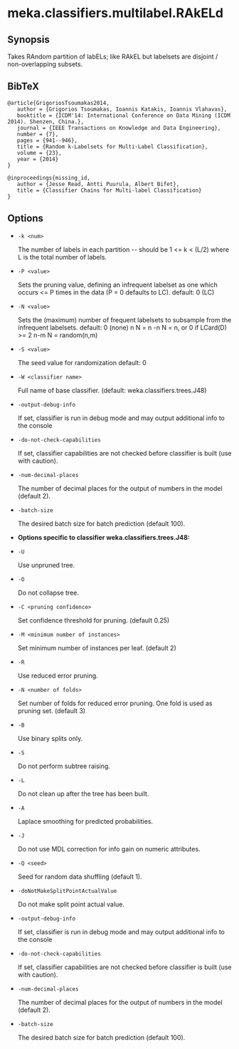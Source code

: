 # meka.classifiers.multilabel.RAkELd

## Synopsis
Takes RAndom partition of labELs; like RAkEL but labelsets are disjoint / non-overlapping subsets.

## BibTeX
```
@article{GrigoriosTsoumakas2014,
   author = {Grigorios Tsoumakas, Ioannis Katakis, Ioannis Vlahavas},
   booktitle = {ICDM'14: International Conference on Data Mining (ICDM 2014). Shenzen, China.},
   journal = {IEEE Transactions on Knowledge and Data Engineering},
   number = {7},
   pages = {941--946},
   title = {Random k-Labelsets for Multi-Label Classification},
   volume = {23},
   year = {2014}
}

@inproceedings{missing_id,
   author = {Jesse Read, Antti Puurula, Albert Bifet},
   title = {Classifier Chains for Multi-label Classification}
}
```
## Options
* `-k <num>`

  The number of labels in each partition -- should be 1 <= k < (L/2) where L is the total number of labels.

* `-P <value>`

  Sets the pruning value, defining an infrequent labelset as one which occurs <= P times in the data (P = 0 defaults to LC).
  default: 0	(LC)

* `-N <value>`

  Sets the (maximum) number of frequent labelsets to subsample from the infrequent labelsets.
  default: 0	(none)
  n	N = n
  -n	N = n, or 0 if LCard(D) >= 2
  n-m	N = random(n,m)

* `-S <value>`

  The seed value for randomization
  default: 0

* `-W <classifier name>`

  Full name of base classifier.
  (default: weka.classifiers.trees.J48)

* `-output-debug-info`

  If set, classifier is run in debug mode and
  may output additional info to the console

* `-do-not-check-capabilities`

  If set, classifier capabilities are not checked before classifier is built
  (use with caution).

* `-num-decimal-places`

  The number of decimal places for the output of numbers in the model (default 2).

* `-batch-size`

  The desired batch size for batch prediction  (default 100).

* **Options specific to classifier weka.classifiers.trees.J48:**

* `-U`

  Use unpruned tree.

* `-O`

  Do not collapse tree.

* `-C <pruning confidence>`

  Set confidence threshold for pruning.
  (default 0.25)

* `-M <minimum number of instances>`

  Set minimum number of instances per leaf.
  (default 2)

* `-R`

  Use reduced error pruning.

* `-N <number of folds>`

  Set number of folds for reduced error
  pruning. One fold is used as pruning set.
  (default 3)

* `-B`

  Use binary splits only.

* `-S`

  Do not perform subtree raising.

* `-L`

  Do not clean up after the tree has been built.

* `-A`

  Laplace smoothing for predicted probabilities.

* `-J`

  Do not use MDL correction for info gain on numeric attributes.

* `-Q <seed>`

  Seed for random data shuffling (default 1).

* `-doNotMakeSplitPointActualValue`

  Do not make split point actual value.

* `-output-debug-info`

  If set, classifier is run in debug mode and
  may output additional info to the console

* `-do-not-check-capabilities`

  If set, classifier capabilities are not checked before classifier is built
  (use with caution).

* `-num-decimal-places`

  The number of decimal places for the output of numbers in the model (default 2).

* `-batch-size`

  The desired batch size for batch prediction  (default 100).
